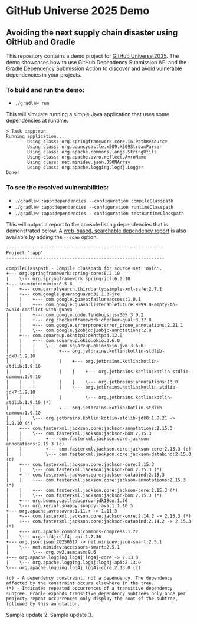 # GitHub Universe 2025 Demo
## Avoiding the next supply chain disaster using GitHub and Gradle

This repository contains a demo project for [GitHub Universe 2025](https://githubuniverse.com/).
The demo showcases how to use GitHub Dependency Submission API and the Gradle Dependency Submission Action to discover and avoid vulnerable dependencies in your projects.

### To build and run the demo:

- `./gradlew run`

This will simulate running a simple Java application that uses some dependencies at runtime.

```text
> Task :app:run
Running application...
        Using class: org.springframework.core.io.PathResource
        Using class: org.bouncycastle.x509.X509StreamParser
        Using class: org.apache.commons.lang3.StringUtils
        Using class: org.apache.avro.reflect.AvroName
        Using class: net.minidev.json.JSONArray
        Using class: org.apache.logging.log4j.Logger
Done!
```

### To see the resolved vulnerabilities:

- `./gradlew :app:dependencies --configuration compileClasspath`
- `./gradlew :app:dependencies --configuration runtimeClasspath`
- `./gradlew :app:dependencies --configuration testRuntimeClasspath`

This will output a report to the console listing dependencies that is demonstrated below.
A [web-based, searchable dependency report](https://docs.gradle.org/current/userguide/build_scans.html) is also available by adding the `--scan` option.

```text
------------------------------------------------------------
Project ':app'
------------------------------------------------------------

compileClasspath - Compile classpath for source set 'main'.
+--- org.springframework:spring-core:6.2.10
|    \--- org.springframework:spring-jcl:6.2.10
+--- io.minio:minio:8.5.8
|    +--- com.carrotsearch.thirdparty:simple-xml-safe:2.7.1
|    +--- com.google.guava:guava:32.1.3-jre
|    |    +--- com.google.guava:failureaccess:1.0.1
|    |    +--- com.google.guava:listenablefuture:9999.0-empty-to-avoid-conflict-with-guava
|    |    +--- com.google.code.findbugs:jsr305:3.0.2
|    |    +--- org.checkerframework:checker-qual:3.37.0
|    |    +--- com.google.errorprone:error_prone_annotations:2.21.1
|    |    \--- com.google.j2objc:j2objc-annotations:2.8
|    +--- com.squareup.okhttp3:okhttp:4.12.0
|    |    +--- com.squareup.okio:okio:3.6.0
|    |    |    \--- com.squareup.okio:okio-jvm:3.6.0
|    |    |         +--- org.jetbrains.kotlin:kotlin-stdlib-jdk8:1.9.10
|    |    |         |    +--- org.jetbrains.kotlin:kotlin-stdlib:1.9.10
|    |    |         |    |    +--- org.jetbrains.kotlin:kotlin-stdlib-common:1.9.10
|    |    |         |    |    \--- org.jetbrains:annotations:13.0
|    |    |         |    \--- org.jetbrains.kotlin:kotlin-stdlib-jdk7:1.9.10
|    |    |         |         \--- org.jetbrains.kotlin:kotlin-stdlib:1.9.10 (*)
|    |    |         \--- org.jetbrains.kotlin:kotlin-stdlib-common:1.9.10
|    |    \--- org.jetbrains.kotlin:kotlin-stdlib-jdk8:1.8.21 -> 1.9.10 (*)
|    +--- com.fasterxml.jackson.core:jackson-annotations:2.15.3
|    |    \--- com.fasterxml.jackson:jackson-bom:2.15.3
|    |         +--- com.fasterxml.jackson.core:jackson-annotations:2.15.3 (c)
|    |         +--- com.fasterxml.jackson.core:jackson-core:2.15.3 (c)
|    |         \--- com.fasterxml.jackson.core:jackson-databind:2.15.3 (c)
|    +--- com.fasterxml.jackson.core:jackson-core:2.15.3
|    |    \--- com.fasterxml.jackson:jackson-bom:2.15.3 (*)
|    +--- com.fasterxml.jackson.core:jackson-databind:2.15.3
|    |    +--- com.fasterxml.jackson.core:jackson-annotations:2.15.3 (*)
|    |    +--- com.fasterxml.jackson.core:jackson-core:2.15.3 (*)
|    |    \--- com.fasterxml.jackson:jackson-bom:2.15.3 (*)
|    +--- org.bouncycastle:bcprov-jdk18on:1.76
|    \--- org.xerial.snappy:snappy-java:1.1.10.5
+--- org.apache.avro:avro:1.11.+ -> 1.11.3
|    +--- com.fasterxml.jackson.core:jackson-core:2.14.2 -> 2.15.3 (*)
|    +--- com.fasterxml.jackson.core:jackson-databind:2.14.2 -> 2.15.3 (*)
|    +--- org.apache.commons:commons-compress:1.22
|    \--- org.slf4j:slf4j-api:1.7.36
+--- org.json:json:20250517 -> net.minidev:json-smart:2.5.1
|    \--- net.minidev:accessors-smart:2.5.1
|         \--- org.ow2.asm:asm:9.6
+--- org.apache.logging.log4j:log4j-core -> 2.13.0
|    \--- org.apache.logging.log4j:log4j-api:2.13.0
\--- org.apache.logging.log4j:log4j-core:2.13.0 (c)

(c) - A dependency constraint, not a dependency. The dependency affected by the constraint occurs elsewhere in the tree.
(*) - Indicates repeated occurrences of a transitive dependency subtree. Gradle expands transitive dependency subtrees only once per project; repeat occurrences only display the root of the subtree, followed by this annotation.
```

Sample update 2.
Sample update 3.
